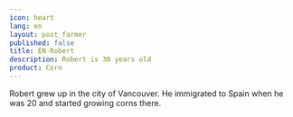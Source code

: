 ```yaml
---
icon: heart
lang: en
layout: post_farmer
published: false
title: EN-Robert
description: Robert is 30 years old
product: Corn
---
```

Robert grew up in the city of Vancouver. He immigrated to Spain when he was 20 and started growing corns there.
